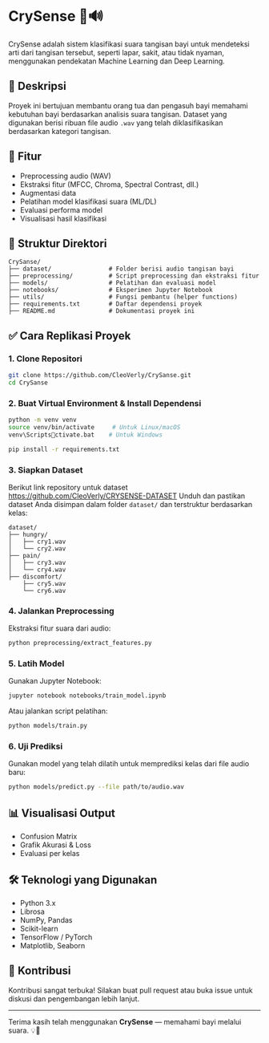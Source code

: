 
# CrySense 👶🔊  

CrySense adalah sistem klasifikasi suara tangisan bayi untuk mendeteksi arti dari tangisan tersebut, seperti lapar, sakit, atau tidak nyaman, menggunakan pendekatan Machine Learning dan Deep Learning.

## 📌 Deskripsi  
Proyek ini bertujuan membantu orang tua dan pengasuh bayi memahami kebutuhan bayi berdasarkan analisis suara tangisan. Dataset yang digunakan berisi ribuan file audio `.wav` yang telah diklasifikasikan berdasarkan kategori tangisan.

## 🧠 Fitur
- Preprocessing audio (WAV)
- Ekstraksi fitur (MFCC, Chroma, Spectral Contrast, dll.)
- Augmentasi data
- Pelatihan model klasifikasi suara (ML/DL)
- Evaluasi performa model
- Visualisasi hasil klasifikasi

## 📁 Struktur Direktori
```
CrySanse/
├── dataset/                # Folder berisi audio tangisan bayi
├── preprocessing/          # Script preprocessing dan ekstraksi fitur
├── models/                 # Pelatihan dan evaluasi model
├── notebooks/              # Eksperimen Jupyter Notebook
├── utils/                  # Fungsi pembantu (helper functions)
├── requirements.txt        # Daftar dependensi proyek
├── README.md               # Dokumentasi proyek ini
```

## ✅ Cara Replikasi Proyek

### 1. Clone Repositori
```bash
git clone https://github.com/CleoVerly/CrySanse.git
cd CrySanse
```

### 2. Buat Virtual Environment & Install Dependensi
```bash
python -m venv venv
source venv/bin/activate     # Untuk Linux/macOS
venv\Scriptsctivate.bat    # Untuk Windows

pip install -r requirements.txt
```

### 3. Siapkan Dataset
Berikut link repository untuk dataset https://github.com/CleoVerly/CRYSENSE-DATASET
Unduh dan pastikan dataset Anda disimpan dalam folder `dataset/` dan terstruktur berdasarkan kelas:
```
dataset/
├── hungry/
│   ├── cry1.wav
│   └── cry2.wav
├── pain/
│   ├── cry3.wav
│   └── cry4.wav
├── discomfort/
    ├── cry5.wav
    └── cry6.wav
```

### 4. Jalankan Preprocessing
Ekstraksi fitur suara dari audio:
```bash
python preprocessing/extract_features.py
```

### 5. Latih Model
Gunakan Jupyter Notebook:
```bash
jupyter notebook notebooks/train_model.ipynb
```
Atau jalankan script pelatihan:
```bash
python models/train.py
```

### 6. Uji Prediksi
Gunakan model yang telah dilatih untuk memprediksi kelas dari file audio baru:
```bash
python models/predict.py --file path/to/audio.wav
```

## 📊 Visualisasi Output
- Confusion Matrix
- Grafik Akurasi & Loss
- Evaluasi per kelas

## 🛠 Teknologi yang Digunakan
- Python 3.x
- Librosa
- NumPy, Pandas
- Scikit-learn
- TensorFlow / PyTorch
- Matplotlib, Seaborn

## 🙋 Kontribusi
Kontribusi sangat terbuka! Silakan buat pull request atau buka issue untuk diskusi dan pengembangan lebih lanjut.


---

Terima kasih telah menggunakan **CrySense** — memahami bayi melalui suara. 💡👶
